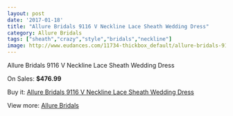 ```yaml
---
layout: post
date: '2017-01-18'
title: "Allure Bridals 9116 V Neckline Lace Sheath Wedding Dress"
category: Allure Bridals
tags: ["sheath","crazy","style","bridals","neckline"]
image: http://www.eudances.com/11734-thickbox_default/allure-bridals-9116-v-neckline-lace-sheath-wedding-dress.jpg
---
```

Allure Bridals 9116 V Neckline Lace Sheath Wedding Dress

On Sales: **$476.99**
<a href="https://www.eudances.com/en/allure-bridals/3700-allure-bridals-9116-v-neckline-lace-sheath-wedding-dress.html"><amp-img layout="responsive" width="600" height="600" src="//www.eudances.com/11734-thickbox_default/allure-bridals-9116-v-neckline-lace-sheath-wedding-dress.jpg" alt="Allure Bridals 9116 V Neckline Lace Sheath Wedding Dress 0" /></a>
<a href="https://www.eudances.com/en/allure-bridals/3700-allure-bridals-9116-v-neckline-lace-sheath-wedding-dress.html"><amp-img layout="responsive" width="600" height="600" src="//www.eudances.com/11735-thickbox_default/allure-bridals-9116-v-neckline-lace-sheath-wedding-dress.jpg" alt="Allure Bridals 9116 V Neckline Lace Sheath Wedding Dress 1" /></a>
<a href="https://www.eudances.com/en/allure-bridals/3700-allure-bridals-9116-v-neckline-lace-sheath-wedding-dress.html"><amp-img layout="responsive" width="600" height="600" src="//www.eudances.com/11736-thickbox_default/allure-bridals-9116-v-neckline-lace-sheath-wedding-dress.jpg" alt="Allure Bridals 9116 V Neckline Lace Sheath Wedding Dress 2" /></a>
<a href="https://www.eudances.com/en/allure-bridals/3700-allure-bridals-9116-v-neckline-lace-sheath-wedding-dress.html"><amp-img layout="responsive" width="600" height="600" src="//www.eudances.com/11737-thickbox_default/allure-bridals-9116-v-neckline-lace-sheath-wedding-dress.jpg" alt="Allure Bridals 9116 V Neckline Lace Sheath Wedding Dress 3" /></a>
<a href="https://www.eudances.com/en/allure-bridals/3700-allure-bridals-9116-v-neckline-lace-sheath-wedding-dress.html"><amp-img layout="responsive" width="600" height="600" src="//www.eudances.com/11738-thickbox_default/allure-bridals-9116-v-neckline-lace-sheath-wedding-dress.jpg" alt="Allure Bridals 9116 V Neckline Lace Sheath Wedding Dress 4" /></a>
<a href="https://www.eudances.com/en/allure-bridals/3700-allure-bridals-9116-v-neckline-lace-sheath-wedding-dress.html"><amp-img layout="responsive" width="600" height="600" src="//www.eudances.com/11739-thickbox_default/allure-bridals-9116-v-neckline-lace-sheath-wedding-dress.jpg" alt="Allure Bridals 9116 V Neckline Lace Sheath Wedding Dress 5" /></a>

Buy it: [Allure Bridals 9116 V Neckline Lace Sheath Wedding Dress](https://www.eudances.com/en/allure-bridals/3700-allure-bridals-9116-v-neckline-lace-sheath-wedding-dress.html "Allure Bridals 9116 V Neckline Lace Sheath Wedding Dress")

View more: [Allure Bridals](https://www.eudances.com/en/2-allure-bridals "Allure Bridals")